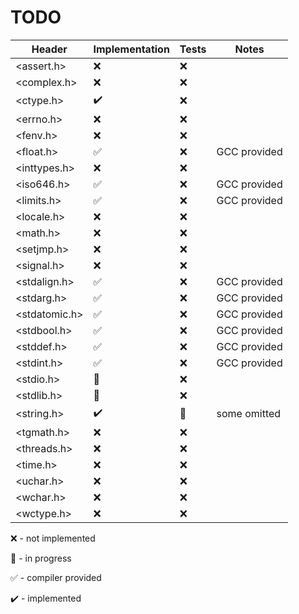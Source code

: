 # TODO

| Header        | Implementation       | Tests                | Notes         |
|---------------|----------------------|----------------------|---------------|
| <assert.h>    | :x:                  | :x:                  |               |
| <complex.h>   | :x:                  | :x:                  |               |
| <ctype.h>     | :heavy_check_mark:   | :x:                  |               |
| <errno.h>     | :x:                  | :x:                  |               |
| <fenv.h>      | :x:                  | :x:                  |               |
| <float.h>     | :white_check_mark:   | :x:                  | GCC provided  |
| <inttypes.h>  | :x:                  | :x:                  |               |
| <iso646.h>    | :white_check_mark:   | :x:                  | GCC provided  |
| <limits.h>    | :white_check_mark:   | :x:                  | GCC provided  |
| <locale.h>    | :x:                  | :x:                  |               |
| <math.h>      | :x:                  | :x:                  |               |
| <setjmp.h>    | :x:                  | :x:                  |               |
| <signal.h>    | :x:                  | :x:                  |               |
| <stdalign.h>  | :white_check_mark:   | :x:                  | GCC provided  |
| <stdarg.h>    | :white_check_mark:   | :x:                  | GCC provided  |
| <stdatomic.h> | :white_check_mark:   | :x:                  | GCC provided  |
| <stdbool.h>   | :white_check_mark:   | :x:                  | GCC provided  |
| <stddef.h>    | :white_check_mark:   | :x:                  | GCC provided  |
| <stdint.h>    | :white_check_mark:   | :x:                  | GCC provided  |
| <stdio.h>     | :large_blue_diamond: | :x:                  |               |
| <stdlib.h>    | :large_blue_diamond: | :x:                  |               |
| <string.h>    | :heavy_check_mark:   | :large_blue_diamond: |  some omitted |
| <tgmath.h>    | :x:                  | :x:                  |               |
| <threads.h>   | :x:                  | :x:                  |               |
| <time.h>      | :x:                  | :x:                  |               |
| <uchar.h>     | :x:                  | :x:                  |               |
| <wchar.h>     | :x:                  | :x:                  |               |
| <wctype.h>    | :x:                  | :x:                  |               |

:x: - not implemented

:large_blue_diamond: - in progress

:white_check_mark: - compiler provided

:heavy_check_mark: - implemented
